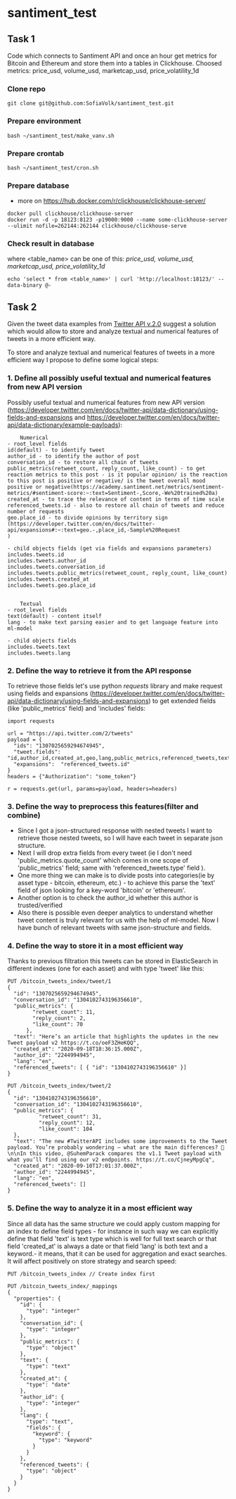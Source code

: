 # santiment_test

## Task 1
Code which connects to Santiment API and once an hour get metrics for Bitcoin and Ethereum and store them into a tables in Clickhouse. 
Choosed metrics: price_usd, volume_usd, marketcap_usd, price_volatility_1d

### Clone repo 
```
git clone git@github.com:SofiaVolk/santiment_test.git
```
### Prepare environment
```
bash ~/santiment_test/make_vanv.sh
```
### Prepare crontab
```
bash ~/santiment_test/cron.sh
```
### Prepare database
- more on https://hub.docker.com/r/clickhouse/clickhouse-server/
```
docker pull clickhouse/clickhouse-server
docker run -d -p 18123:8123 -p19000:9000 --name some-clickhouse-server --ulimit nofile=262144:262144 clickhouse/clickhouse-serve
```


### Check result in database
where <table_name> can be one of this: *price_usd, volume_usd, marketcap_usd, price_volatility_1d*
```
echo 'select * from <table_name>' | curl 'http://localhost:18123/' --data-binary @-
```


## Task 2
Given the tweet data examples from [Twitter API v.2.0](https://developer.twitter.com/en/docs/twitter-api/data-dictionary/example-payloads) suggest a solution which would allow to store and analyze textual and numerical features of tweets in a more efficient way.


To store and analyze textual and numerical features of tweets in a more efficient way I propose to define some logical steps:

### 1. Define all possibly useful textual and numerical features from new API version
Possibly useful textual and numerical features from new API version 
(https://developer.twitter.com/en/docs/twitter-api/data-dictionary/using-fields-and-expansions
and
https://developer.twitter.com/en/docs/twitter-api/data-dictionary/example-payloads):
```
	Numerical
- root_level fields 
id(default) - to identify tweet
author_id - to identify the author of post
conversation_id - to restore all chain of tweets
public_metrics(retweet_count, reply_count, like_count) - to get reaction metrics to this post - is it popular opinion/ is the reaction to this post is positive or negative/ is the tweet overall mood positive or negative(https://academy.santiment.net/metrics/sentiment-metrics/#sentiment-score:~:text=Sentiment-,Score,-We%20trained%20a)
created_at - to trace the relevance of content in terms of time scale
referenced_tweets.id - also to restore all chain of tweets and reduce number of requests
geo.place_id - to divide opinions by territory sign (https://developer.twitter.com/en/docs/twitter-api/expansions#:~:text=geo.-,place_id,-Sample%20Request
)

- child objects fields (get via fields and expansions parameters)
includes.tweets.id
includes.tweets.author_id
includes.tweets.conversation_id
includes.tweets.public_metrics(retweet_count, reply_count, like_count)
includes.tweets.created_at
includes.tweets.geo.place_id 


	Textual
- root_level fields
text(default) - content itself
lang - to make text parsing easier and to get language feature into ml-model

- child objects fields
includes.tweets.text
includes.tweets.lang
```

### 2. Define the way to retrieve it from the API response
To retrieve those fields let's use python *requests* library and make request using fields and expansions (https://developer.twitter.com/en/docs/twitter-api/data-dictionary/using-fields-and-expansions) to get extended fields (like 'public_metrics' field) and 'includes' fields:
```
import requests

url = "https://api.twitter.com/2/tweets"
payload = {
  "ids": "1307025659294674945",
  "tweet.fields": "id,author_id,created_at,geo,lang,public_metrics,referenced_tweets,text",
  "expansions":  "referenced_tweets.id"
}
headers = {"Authorization": "some_token"}

r = requests.get(url, params=payload, headers=headers)
```

### 3. Define the way to preprocess this features(filter and combine)
- Since I got a json-structured response with nested tweets I want to retrieve those nested tweets, so I will have each tweet in separate json structure. 
- Next I will drop extra fields from every tweet (ie I don't need 'public_metrics.quote_count' which comes in one scope of 'public_metrics' field; same with 'referenced_tweets.type' field ). 
- One more thing we can make is to divide posts into categories(ie by asset type - bitcoin, ethereum, etc.) - to achieve this parse the 'text' field of json looking for a key-word 'bitcoin' or 'ethereum'.
- Another option is to check the author_id whether this author is trusted/verified
- Also there is possible even deeper analytics to understand whether tweet content is truly relevant for us with the help of ml-model. 
Now I have bunch of relevant tweets with same json-structure and fields.

### 4. Define the way to store it in a most efficient way
Thanks to previous filtration this tweets can be stored in ElasticSearch in different indexes (one for each asset) and with type 'tweet' like this:
```
PUT /bitcoin_tweets_index/tweet/1
{
  "id": "1307025659294674945",
  "conversation_id": "1304102743196356610",
  "public_metrics": {
        "retweet_count": 11,
        "reply_count": 2,
        "like_count": 70
      },
  "text": "Here’s an article that highlights the updates in the new Tweet payload v2 https://t.co/oeF3ZHeKQQ",
  "created_at": "2020-09-18T18:36:15.000Z",
  "author_id": "2244994945",
  "lang": "en",
  "referenced_tweets": [ { "id": "1304102743196356610" }]
}

PUT /bitcoin_tweets_index/tweet/2
{
  "id": "1304102743196356610",
  "conversation_id": "1304102743196356610",
  "public_metrics": {
          "retweet_count": 31,
          "reply_count": 12,
          "like_count": 104
  },
  "text": "The new #TwitterAPI includes some improvements to the Tweet payload. You’re probably wondering — what are the main differences? 🧐\n\nIn this video, @SuhemParack compares the v1.1 Tweet payload with what you’ll find using our v2 endpoints. https://t.co/CjneyMpgCq",
  "created_at": "2020-09-10T17:01:37.000Z",
  "author_id": "2244994945",
  "lang": "en",
  "referenced_tweets": []
}
```

### 5. Define  the way to analyze it in a most efficient way
Since all data has the same structure we could apply custom mapping for an index to define field types - for instance in such way we can explicitly define that field 'text' is text type which is well for full text search or that field 'created_at' is always a date or that field 'lang' is both text and a keyword.- it means, that it can be used for aggregation and exact searches. It will affect positively on store strategy and search speed:
```
PUT /bitcoin_tweets_index // Create index first

PUT /bitcoin_tweets_index/_mappings
{
  "properties": {
    "id": {
      "type": "integer"
    },
    "conversation_id": {
      "type": "integer"
    },
    "public_metrics": {
      "type": "object"
    },
    "text": {
      "type": "text"
    },
    "created_at": {
      "type": "date"
    },
    "author_id": {
      "type": "integer"
    },
    "lang": {
      "type": "text",
      "fields": {
        "keyword": {
          "type": "keyword"
        }
      }
    },
    "referenced_tweets": {
      "type": "object"
    }
  }
}
```
